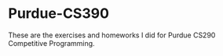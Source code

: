 # Purdue-CS390
These are the exercises and homeworks I did for Purdue CS290 Competitive Programming.
